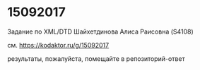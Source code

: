 # 15092017
Задание по XML/DTD
Шайхетдинова Алиса Раисовна
(S4108)

см. https://kodaktor.ru/g/15092017

результаты, пожалуйста, помещайте в репозиторий-ответ
